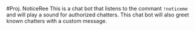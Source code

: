 #Proj. NoticeRee
This is a chat bot that listens to the commant `!noticeme` and will play a sound for authorized chatters. 
This chat bot will also greet known chatters with a custom message.